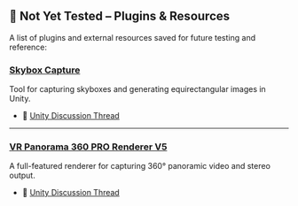 ## 🧪 Not Yet Tested – Plugins & Resources

A list of plugins and external resources saved for future testing and reference:

### [Skybox Capture](https://assetstore.unity.com/packages/tools/camera/skybox-capture-93266)
Tool for capturing skyboxes and generating equirectangular images in Unity.

- 💬 [Unity Discussion Thread](https://discussions.unity.com/t/capturing-a-equiretangular-image-in-unity-hdrp/896941/1)

---

### [VR Panorama 360 PRO Renderer V5](https://assetstore.unity.com/packages/tools/animation/vr-panorama-360-pro-renderer-v5-290552)
A full-featured renderer for capturing 360° panoramic video and stereo output.

- 💬 [Unity Discussion Thread](https://discussions.unity.com/t/released-vr-panorama-render-360-stereo-videos/586559)
